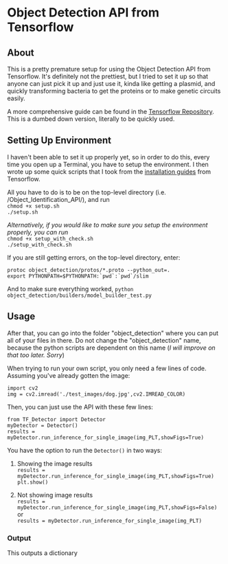# Object Detection API from Tensorflow

## About

This is a pretty premature setup for using the Object Detection API from Tensorflow. It's definitely not the prettiest, but I tried to set it up so that anyone can just pick it up and just use it, kinda like getting a plasmid, and quickly transforming bacteria to get the proteins or to make genetic circuits easily.

A more comprehensive guide can be found in the [Tensorflow Repository](https://github.com/tensorflow/models/tree/master/research/object_detection). This is a dumbed down version, literally to be quickly used.

## Setting Up Environment

I haven't been able to set it up properly yet, so in order to do this, every time you open up a Terminal, you have to setup the environment. I then wrote up some quick scripts that I took from the [installation guides](https://github.com/tensorflow/models/blob/master/research/object_detection/g3doc/installation.md) from Tensorflow.

All you have to do is to be on the top-level directory (i.e. /Object_Identification_API/), and run  
`chmod +x setup.sh`  
`./setup.sh`

*Alternatively, if you would like to make sure you setup the environment properly, you can run*  
`chmod +x setup_with_check.sh`  
`./setup_with_check.sh`

If you are still getting errors, on the top-level directory, enter:
```
protoc object_detection/protos/*.proto --python_out=.  
export PYTHONPATH=$PYTHONPATH:`pwd`:`pwd`/slim
```
And to make sure everything worked,
`python object_detection/builders/model_builder_test.py`

## Usage
After that, you can go into the folder "object_detection" where you can put all of your files in there. Do not change the "object_detection" name, because the python scripts are dependent on this name (*I will improve on that too later. Sorry*)

When trying to run your own script, you only need a few lines of code. Assuming you've already gotten the image:
```
import cv2
img = cv2.imread('./test_images/dog.jpg',cv2.IMREAD_COLOR)
```
Then, you can just use the API with these few lines:
```
from TF_Detector import Detector
myDetector = Detector()
results = myDetector.run_inference_for_single_image(img_PLT,showFigs=True)
```

You have the option to run the `Detector()` in two ways:
1. Showing the image results  
`results = myDetector.run_inference_for_single_image(img_PLT,showFigs=True)`
`plt.show()`

2. Not showing image results  
`results = myDetector.run_inference_for_single_image(img_PLT,showFigs=False)`  
or  
`results = myDetector.run_inference_for_single_image(img_PLT)`

### Output
This outputs a dictionary
